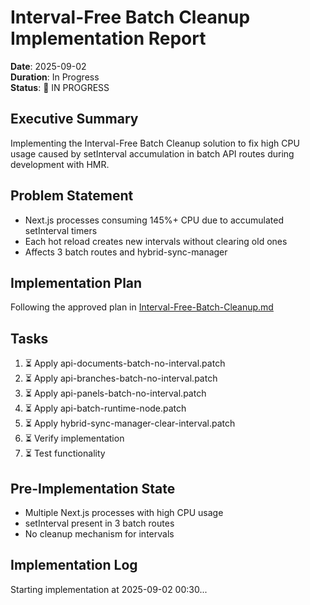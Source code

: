 # Interval-Free Batch Cleanup Implementation Report

**Date**: 2025-09-02  
**Duration**: In Progress  
**Status**: 🚧 IN PROGRESS  

## Executive Summary
Implementing the Interval-Free Batch Cleanup solution to fix high CPU usage caused by setInterval accumulation in batch API routes during development with HMR.

## Problem Statement
- Next.js processes consuming 145%+ CPU due to accumulated setInterval timers
- Each hot reload creates new intervals without clearing old ones
- Affects 3 batch routes and hybrid-sync-manager

## Implementation Plan
Following the approved plan in [Interval-Free-Batch-Cleanup.md](../Interval-Free-Batch-Cleanup.md)

## Tasks
1. ⏳ Apply api-documents-batch-no-interval.patch
2. ⏳ Apply api-branches-batch-no-interval.patch  
3. ⏳ Apply api-panels-batch-no-interval.patch
4. ⏳ Apply api-batch-runtime-node.patch
5. ⏳ Apply hybrid-sync-manager-clear-interval.patch
6. ⏳ Verify implementation
7. ⏳ Test functionality

## Pre-Implementation State
- Multiple Next.js processes with high CPU usage
- setInterval present in 3 batch routes
- No cleanup mechanism for intervals

## Implementation Log
Starting implementation at 2025-09-02 00:30...